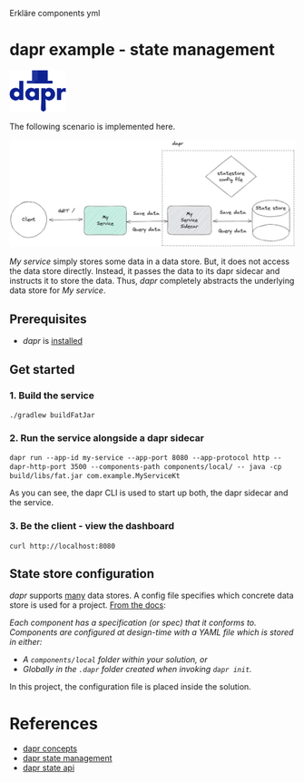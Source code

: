 
Erkläre components yml


# dapr example - state management

<a href="https://www.dapr.io/"><img src="docs/dapr.svg" alt="dapr" width="100" /></a>

The following scenario is implemented here.

![scenario](docs/scenario.jpg)

_My service_ simply stores some data in a data store. But, it does not access the data store
directly. Instead, it passes the data to its dapr sidecar and instructs it to store the data.
Thus, _dapr_ completely abstracts the underlying data store for _My service_.


## Prerequisites

- _dapr_ is [installed](https://docs.dapr.io/getting-started/install-dapr-cli/)


## Get started

### 1. Build the service
```shell
./gradlew buildFatJar
```

### 2. Run the service alongside a dapr sidecar

```shell
dapr run --app-id my-service --app-port 8080 --app-protocol http --dapr-http-port 3500 --components-path components/local/ -- java -cp build/libs/fat.jar com.example.MyServiceKt
```

As you can see, the dapr CLI is used to start up both, the dapr sidecar and the service.


### 3. Be the client - view the dashboard
```shell
curl http://localhost:8080
```


## State store configuration

_dapr_ supports [many](https://docs.dapr.io/reference/components-reference/supported-state-stores/) data stores.
A config file specifies which concrete data store is used for a project.
[From the docs](https://docs.dapr.io/concepts/components-concept/):

_Each component has a specification (or spec) that it conforms to.
Components are configured at design-time with a YAML file which is stored in either:_
- _A `components/local` folder within your solution, or_
- _Globally in the `.dapr` folder created when invoking `dapr init`._

In this project, the configuration file is placed inside the solution.

# References
- [dapr concepts](https://docs.dapr.io/concepts/)
- [dapr state management](https://docs.dapr.io/developing-applications/building-blocks/state-management/)
- [dapr state api](https://docs.dapr.io/reference/api/state_api/)
